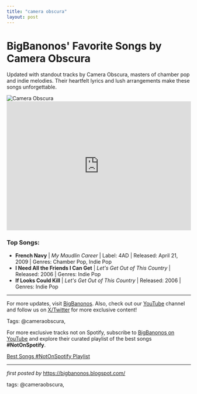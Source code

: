 ```yaml
---
title: "camera obscura"
layout: post
---
```

<!-- Title of the Post -->
<h1>BigBanonos' Favorite Songs by Camera Obscura</h1> <!-- Introductory Text -->
<p>Updated with standout tracks by Camera Obscura, masters of chamber pop and indie melodies. Their heartfelt lyrics and lush arrangements make these songs unforgettable.</p> <!-- Featured Image -->
<div> <img src="https://i.scdn.co/image/ab67616d0000b273a436beaab32153e205b62f0a" alt="Camera Obscura">
</div> <!-- Spotify Playlist Embed -->
<div> <iframe src="https://open.spotify.com/embed/playlist/3Qk5K7BVWlMwbKAuMenSJS?utm_source=generator" width="100%" height="352" frameborder="0" allowfullscreen="" allow="autoplay; clipboard-write; encrypted-media; fullscreen; picture-in-picture" loading="lazy"></iframe>
</div> <!-- Song Information -->
<h3>Top Songs:</h3>
<ul> <li><strong>French Navy</strong> | <em>My Maudlin Career</em> | Label: 4AD | Released: April 21, 2009 | Genres: Chamber Pop, Indie Pop</li> <li><strong>I Need All the Friends I Can Get</strong> | <em>Let's Get Out of This Country</em> | Released: 2006 | Genres: Indie Pop</li> <li><strong>If Looks Could Kill</strong> | <em>Let's Get Out of This Country</em> | Released: 2006 | Genres: Indie Pop</li>
</ul> <!-- Footer Links -->
<hr />
<p>For more updates, visit <a href="https://bigbanonos.blogspot.com/" target="_blank">BigBanonos</a>. Also, check out our <a href="https://www.youtube.com/@BigBanonos" target="_blank">YouTube</a> channel and follow us on <a href="https://x.com/bigbanonos" target="_blank">X/Twitter</a> for more exclusive content!</p> <!-- Tags -->
<p>Tags: @cameraobscura,</p>


<!--Subscribe and Playlist Links-->
<div>
    <p>For more exclusive tracks not on Spotify, subscribe to <a href="https://www.youtube.com/@BigBanonos" target="_blank">BigBanonos on YouTube</a> and explore their curated playlist of the best songs <strong>#NotOnSpotify</strong>.</p>
    <p><a href="https://www.youtube.com/playlist?list=PLtuNtuTatqI0kFahUCbtbfenC_ET5O_tr" target="_blank">Best Songs #NotOnSpotify Playlist<br /></a></p></div>

<hr />

<p><em>first posted by</em> <a href="https://bigbanonos.blogspot.com/" rel="noopener" target="_new">https://bigbanonos.blogspot.com/</a></p>

<p>tags: @cameraobscura,</p>
